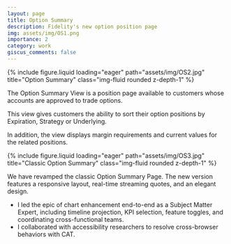 ```yaml
---
layout: page
title: Option Summary
description: Fidelity's new option position page
img: assets/img/OS1.png
importance: 2
category: work
giscus_comments: false
---
```


<div class="row">
    <div class="col-sm mt-3 mt-md-0">
        {% include figure.liquid loading="eager" path="assets/img/OS2.jpg" title="Option Summary" class="img-fluid rounded z-depth-1" %}
    </div>
</div>


The Option Summary View is a position page available to customers whose accounts are approved to trade options. 

This view gives customers the ability to sort their option positions by Expiration, Strategy or Underlying. 

In addition, the view displays margin requirements and current values for the related positions.

<div class="row">
    <div class="col-sm mt-3 mt-md-0">
        {% include figure.liquid loading="eager" path="assets/img/OS3.jpg" title="Classic Option Summary" class="img-fluid rounded z-depth-1" %}
    </div>
</div>

We have revamped the classic Option Summary Page. The new version features a responsive layout, real-time streaming quotes, and an elegant design.

- I led the epic of chart enhancement end-to-end as a Subject Matter Expert, including timeline projection, KPI selection, feature toggles, and coordinating cross-functional teams.
- I collaborated with accessibility researchers to resolve cross-browser behaviors with CAT.
